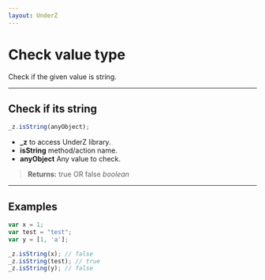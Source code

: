 ```yaml
---
layout: UnderZ
---
```

# Check value type
Check if the given value is string.


***


## Check if its string
```js
_z.isString(anyObject);
```

* **_z** to access UnderZ library.
* **isString** method/action name.
* **anyObject** Any value to check.

> **Returns:** true OR false _boolean_


***


## Examples

```js 
var x = 1;
var test = "test";
var y = [1, 'a'];

_z.isString(x); // false
_z.isString(test); // true
_z.isString(y); // false
```